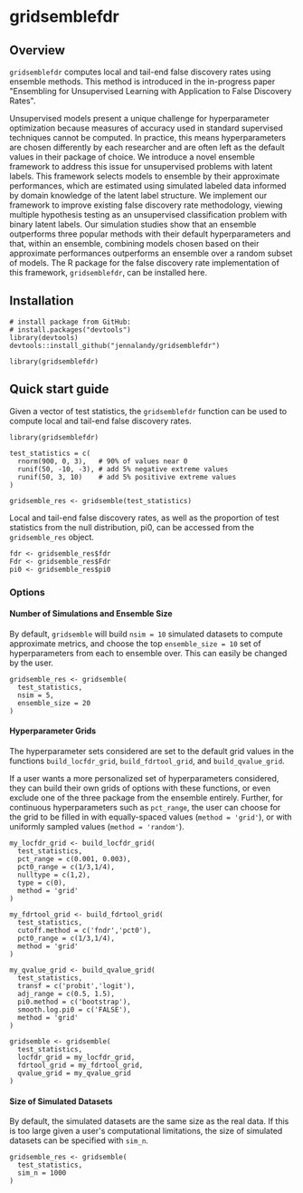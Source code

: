 
# gridsemblefdr

<!-- badges: start -->
<!-- badges: end -->

## Overview

`gridsemblefdr` computes local and tail-end false discovery rates using ensemble methods. This method is introduced in the in-progress paper "Ensembling for Unsupervised Learning with Application to False Discovery Rates".

Unsupervised models present a unique challenge for hyperparameter optimization because measures of accuracy used in standard supervised techniques cannot be computed. In practice, this means hyperparameters are chosen differently by each researcher and are often left as the default values in their package of choice. We introduce a novel ensemble framework to address this issue for unsupervised problems with latent labels. This framework selects models to ensemble by their approximate performances, which are estimated using simulated labeled data informed by domain knowledge of the latent label structure. We implement our framework to improve existing false discovery rate methodology, viewing multiple hypothesis testing as an unsupervised classification problem with binary latent labels. Our simulation studies show that an ensemble outperforms three popular methods with their default hyperparameters and that, within an ensemble, combining models chosen based on their approximate performances outperforms an ensemble over a random subset of models. The R package for the false discovery rate implementation of this framework, `gridsemblefdr`, can be installed here.

## Installation
```{r setup, eval = FALSE}
# install package from GitHub:
# install.packages("devtools")
library(devtools)
devtools::install_github("jennalandy/gridsemblefdr")

library(gridsemblefdr)
```

## Quick start guide

Given a vector of test statistics, the `gridsemblefdr` function can be used to compute local and tail-end false discovery rates.

```{r eval = FALSE}
library(gridsemblefdr)

test_statistics = c(
  rnorm(900, 0, 3),   # 90% of values near 0
  runif(50, -10, -3), # add 5% negative extreme values
  runif(50, 3, 10)    # add 5% positivive extreme values
)

gridsemble_res <- gridsemble(test_statistics)
```

Local and tail-end false discovery rates, as well as the proportion of test statistics from the null distribution, pi0, can be accessed from the `gridsemble_res` object.

```{r eval = FALSE}
fdr <- gridsemble_res$fdr
Fdr <- gridsemble_res$Fdr
pi0 <- gridsemble_res$pi0
```

### Options

#### Number of Simulations and Ensemble Size

By default, `gridsemble` will build `nsim = 10` simulated datasets to compute approximate metrics, and choose the top `ensemble_size = 10` set of hyperparameters from each to ensemble over. This can easily be changed by the user.

```{r eval = FALSE}
gridsemble_res <- gridsemble(
  test_statistics, 
  nsim = 5, 
  ensemble_size = 20
)
```

#### Hyperparameter Grids

The hyperparameter sets considered are set to the default grid values in the functions `build_locfdr_grid`, `build_fdrtool_grid`, and `build_qvalue_grid`. 

If a user wants a more personalized set of hyperparameters considered, they can build their own grids of options with these functions, or even exclude one of the three package from the ensemble entirely. Further, for continuous hyperparameters such as `pct_range`, the user can choose for the grid to be filled in with equally-spaced values (`method = 'grid'`), or with uniformly sampled values (`method = 'random'`).

```{r eval = FALSE}
my_locfdr_grid <- build_locfdr_grid(
  test_statistics,
  pct_range = c(0.001, 0.003),
  pct0_range = c(1/3,1/4),
  nulltype = c(1,2),
  type = c(0),
  method = 'grid'
)

my_fdrtool_grid <- build_fdrtool_grid(
  test_statistics,
  cutoff.method = c('fndr','pct0'),
  pct0_range = c(1/3,1/4),
  method = 'grid'
)

my_qvalue_grid <- build_qvalue_grid(
  test_statistics,
  transf = c('probit','logit'),
  adj_range = c(0.5, 1.5),
  pi0.method = c('bootstrap'),
  smooth.log.pi0 = c('FALSE'),
  method = 'grid'
)

gridsemble <- gridsemble(
  test_statistics,
  locfdr_grid = my_locfdr_grid,
  fdrtool_grid = my_fdrtool_grid,
  qvalue_grid = my_qvalue_grid
)
```

#### Size of Simulated Datasets

By default, the simulated datasets are the same size as the real data. If this is too large given a user's computational limitations, the size of simulated datasets can be specified with `sim_n`.

```{r eval = FALSE}
gridsemble_res <- gridsemble(
  test_statistics, 
  sim_n = 1000
)
```
